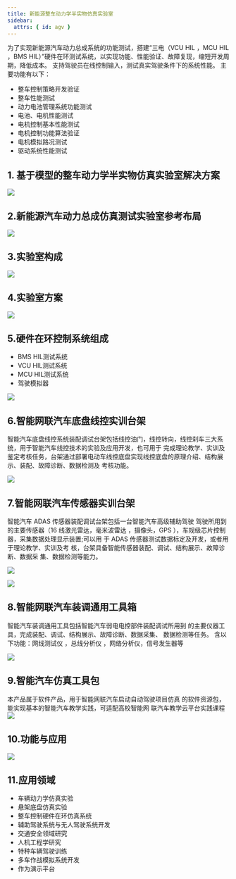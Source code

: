 ```yaml
---
title: 新能源整车动力学半实物仿真实验室
sidebar:
  attrs: { id: agv }
---
```


为了实现新能源汽车动力总成系统的功能测试，搭建“三电（VCU HIL ，MCU HIL ，BMS HIL）”硬件在环测试系统，以实现功能、性能验证、故障复现，缩短开发周期，降低成本。
支持驾驶员在线控制输入，测试真实驾驶条件下的系统性能。
主要功能有以下：
* 整车控制策略开发验证
* 整车性能测试
* 动力电池管理系统功能测试
* 电池、电机性能测试
* 电机控制基本性能测试
* 电机控制功能算法验证
* 电机模拟路况测试
* 驱动系统性能测试
## 1. 基于模型的整车动力学半实物仿真实验室解决方案
![](https://nexmaker-profabx.oss-cn-hangzhou.aliyuncs.com/img/simulator1.png)
## 2.新能源汽车动力总成仿真测试实验室参考布局
![](https://nexmaker-profabx.oss-cn-hangzhou.aliyuncs.com/img/simulator2.png)
## 3.实验室构成
![](https://nexmaker-profabx.oss-cn-hangzhou.aliyuncs.com/img/simulator3.png)
## 4.实验室方案
![](https://nexmaker-profabx.oss-cn-hangzhou.aliyuncs.com/img/simulator4.png)
## 5.硬件在环控制系统组成
* BMS HIL测试系统
* VCU HIL测试系统
* MCU HIL测试系统
* 驾驶模拟器

![](https://nexmaker-profabx.oss-cn-hangzhou.aliyuncs.com/img/simulator5.png)



## 6.智能网联汽车底盘线控实训台架

智能汽车底盘线控系统装配调试台架包括线控油门，线控转向，线控刹车三大系统，用于智能汽车线控技术的实验及应用开发，也可用于 完成理论教学、实训及鉴定考核任务，台架通过部署电动车线控底盘实现线控底盘的原理介绍、结构展示、装配、故障诊断、数据检测及 考核功能。

![](https://raw.githubusercontent.com/bobwu0214/imageuploadservice/main/img/202210112001982.png)


## 7.智能网联汽车传感器实训台架

智能汽车 ADAS 传感器装配调试台架包括一台智能汽车高级辅助驾驶 驾驶所用到的主要传感器（16 线激光雷达，毫米波雷达 ，摄像头，GPS ），车规级芯片控制器，采集数据处理显示装置;可以用 于 ADAS 传感器测试数据标定及开发，或者用于理论教学、实训及考 核，台架具备智能传感器装配、调试、结构展示、故障诊断、数据采 集、数据检测等能力。

![](https://raw.githubusercontent.com/bobwu0214/imageuploadservice/main/img/202210112004407.png)

![](https://raw.githubusercontent.com/bobwu0214/imageuploadservice/main/img/202210112006664.png)

## 8.智能网联汽车装调通用工具箱

智能汽车装调通用工具包括智能汽车弱电电控部件装配调试所用到 的主要仪器工具，完成装配、调试、结构展示、故障诊断、数据采集、 数据检测等任务。
含以下功能：网线测试仪 ，总线分析仪 ，网络分析仪，信号发生器等 

![](https://raw.githubusercontent.com/bobwu0214/imageuploadservice/main/img/202210112010018.png)




## 9.智能汽车仿真工具包 
本产品属于软件产品，用于智能网联汽车启动自动驾驶项目仿真 的软件资源包，能实现基本的智能汽车教学实践，可适配高校智能网 联汽车教学云平台实践课程
![](https://raw.githubusercontent.com/bobwu0214/imageuploadservice/main/img/202210112012312.png)

## 10.功能与应用
![](https://nexmaker-profabx.oss-cn-hangzhou.aliyuncs.com/img/simulator7.png)

## 11.应用领域

* 车辆动力学仿真实验
* 悬架底盘仿真实验
* 整车控制硬件在环仿真系统
* 辅助驾驶系统与无人驾驶系统开发
* 交通安全领域研究
* 人机工程学研究
* 特种车辆驾驶训练
* 多车作战模拟系统开发
* 作为演示平台




